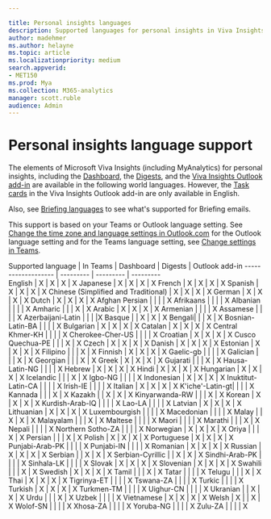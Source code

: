```yaml
---

title: Personal insights languages
description: Supported languages for personal insights in Viva Insights
author: madehmer
ms.author: helayne
ms.topic: article
ms.localizationpriority: medium 
search.appverid:
- MET150
ms.prod: Mya
ms.collection: M365-analytics
manager: scott.ruble
audience: Admin
---
```


# Personal insights language support

The elements of Microsoft Viva Insights (including MyAnalytics) for personal insights, including the [Dashboard](../use/dashboard-2.md), the [Digests](../use/email-digest-2.md), and the [Viva Insights Outlook add-in](../use/add-in.md) are available in the following world languages. However, the [Task cards](../use/MyA-Outlook-add-in/MyA-Add-in-To-do.md) in the Viva Insights Outlook add-in are only available in English.

Also, see [Briefing languages](../briefing/be-languages.md) to see what's supported for Briefing emails.

This support is based on your Teams or Outlook language setting. See [Change the time zone and language settings in Outlook.com](https://support.microsoft.com/office/change-the-time-zone-and-language-settings-in-outlook-com-8a34d50d-81b4-40c2-b304-b3d043566389) for the Outlook language setting and for the Teams language setting, see [Change settings in Teams](https://support.microsoft.com/office/change-settings-in-teams-b506e8f1-1a96-4cf1-8c6b-b6ed4f424bc7).

Supported language | In Teams | Dashboard | Digests | Outlook add-in
------------------- | --------- | --------- | ---------  
English | X | X | X | X
Japanese | X | X | X | X
French | X | X | X | X
Spanish | X | X | X | X
Chinese (Simplified and Traditional) | X | X | X | X
German | X | X | X | X
Dutch | X | X | X | X
Afghan Persian | | | | X
Afrikaans | | | | X
Albanian | | | | X
Amharic | | | X | X
Arabic | X | X | X | X
Armenian | | | | X
Assamese | | | | X
Azerbaijani-Latin | | |  |X
Basque | | X | X | X
Bengali| | | X | X
Bosnian-Latin-BA | | | | X
Bulgarian | X | X | X | X
Catalan | X | X | X | X
Central Khmer-KH | | | | X
Cherokee-Cher-US | | | | X
Croatian | X | X | X | X
Cusco Quechua-PE | | | X | X
Czech | X | X | X | X
Danish | X | X | X | X
Estonian | X | X | X | X
Filipino | | | X | X
Finnish | X | X | X | X
Gaelic-gb | | | | X
Galician | | | X | X
Georgian | | | X | X
Greek | X | X | X | X
Gujarati | | | X | X
Hausa-Latin-NG | | | | X
Hebrew | X | X | X | X
Hindi | X | X | X | X
Hungarian | X | X | X | X
Icelandic | | | X | X
Igbo-NG | | | | X
Indonesian | X | X | X | X
Inuktitut-Latin-CA | | | | X
Irish-IE | | | | X
Italian | X | X | X | X
K'iche'-Latin-gt| | |  | X
Kannada | | | X | X
Kazakh | | X | X | X
Kinyarwanda-RW | | | X | X
Korean | X | X | X | X
Kurdish-Arab-IQ | | | | X
Lao-LA | | | | X
Latvian | X | X | X | X
Lithuanian | X | X | X | X
Luxembourgish | | |  | X
Macedonian | | | | X
Malay | | X | X | X
Malayalam | | | X | X
Maltese | | | | X
Maori | |  | | X
Marathi | | | X | X
Nepali | | | | X
Northern Sotho-ZA | | | | X
Norwegian | X | X | X | X
Oriya | | | X | X
Persian | | | X | X
Polish | X | X | X | X
Portuguese | X | X | X | X
Punjabi-Arab-PK | | | | X
Punjabi-IN | | | | X
Romanian | X | X | X | X
Russian	| X | X | X | X
Serbian | | X | X | X
Serbian-Cyrillic | | X | X | X
Sindhi-Arab-PK | | | | X
Sinhala-LK | | | | X
Slovak | X | X | X | X
Slovenian | X | X | X | X
Swahili	 | | | X | X
Swedish | X | X | X | X
Tamil | | | X | X
Tatar | | | | X
Telugu | | | X | X
Thai | X | X | X | X
Tigrinya-ET | | | | X
Tswana-ZA | | | | X
Turkic | | | | X
Turkish | X | X | X | X
Turkmen-TM | | | | X
Uighur-CN | | | | X
Ukranian | | X | X | X
Urdu | | | X | X
Uzbek | | | | X
Vietnamese | X | X | X | X
Welsh | X | | X | X
Wolof-SN | | | | X
Xhosa-ZA | | | | X
Yoruba-NG | | | | X
Zulu-ZA | | | | X
